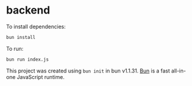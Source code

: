 # backend

To install dependencies:

```bash
bun install
```

To run:

```bash
bun run index.js
```

This project was created using `bun init` in bun v1.1.31. [Bun](https://bun.sh) is a fast all-in-one JavaScript runtime.
